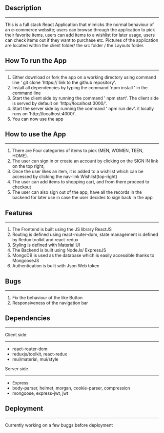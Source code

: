## Description
_______________

This is a full stack React Application that mimicks the normal behaviour of an e-commerce website; users can browse through the application to pick their favorite
items, users can add items to a wishlist for later usage, users can check items out if they want to purchase etc.
Pictures of the application are located within the client folder/ the src folder / the Layouts folder.

## How To run the App
_____________________

1. Either download or fork the app on a working directory using command line ' git clone 'https:// link to the github repository'.
2. Install all dependencies by typing the command 'npm install ' in the command line
3. Start the client side by running the command ' npm start'. The client side is served by default on 'http://localhost:3000/'.
4. Start the server side by running the command ' npm run dev'. it locally runs on 'http://localhost:4000/'.
5. You can now use the app

## How to use the App
_______________________

1. There are Four categories of items to pick (MEN, WOMEN, TEEN, HOME).
2. The user can sign in or create an account by clicking on the SIGN IN link on the top right;
3. Once the user likes an item, it is added to a wishlist which can be accessed by clicking the nav-link Wishlist(top-right) 
4. The user can add items to shopping cart, and from there proceed to checkout
5. The user can also sign out of the app, have all the records in the backend for later use in case the user decides to sign back in the app

## Features
____________

1. The Frontend is built using the JS library ReactJS
2. Routing is defined using react-router-dom, state management is defined by Redux toolkit and react-redux
3. Styling is defined with Material UI
4. The Backend is built using NodeJs/ ExpressJS
5. MongoDB is used as the database which is easily accessible thanks to MongooseJS
6. Authentication is built with Json Web token

## Bugs
_________
1. Fix the behaviour of the like Button
2. Responsiveness of the navigation bar

## Dependencies
_______________
Client side
____________
- react-router-dom
- reduxjs/toolkit, react-redux
- mui/material, mui/style

Server side
____________
- Express
- body-parser, helmet, morgan, cookie-parser, compression
- mongoose, express-jwt, jwt

## Deployment
______________

Currently working on a few buggs before deployment

